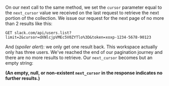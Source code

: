 On our next call to the same method, we set the `cursor` parameter equal to the `next_cursor` value we received on the last request to retrieve the next portion of the collection.
We issue our request for the next page of no more than 2 results like this:

`GET slack.com/api/users.list?limit=2&cursor=dXNlcjpVMEc5V0ZYTlo%3D&token=xoxp-1234-5678-90123`

And (*spoiler alert*): we only get one result back. This workspace actually only has three users. We've reached the end of our pagination journey and there are no more results to retrieve. Our `next_cursor` becomes but an empty string:

**(An empty, null, or non-existent `next_cursor` in the response indicates no further results.)**
